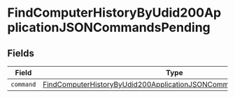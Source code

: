 # FindComputerHistoryByUdid200ApplicationJSONCommandsPending


## Fields

| Field                                                                                                                                                             | Type                                                                                                                                                              | Required                                                                                                                                                          | Description                                                                                                                                                       |
| ----------------------------------------------------------------------------------------------------------------------------------------------------------------- | ----------------------------------------------------------------------------------------------------------------------------------------------------------------- | ----------------------------------------------------------------------------------------------------------------------------------------------------------------- | ----------------------------------------------------------------------------------------------------------------------------------------------------------------- |
| `command`                                                                                                                                                         | [FindComputerHistoryByUdid200ApplicationJSONCommandsPendingCommand](../../models/operations/findcomputerhistorybyudid200applicationjsoncommandspendingcommand.md) | :heavy_minus_sign:                                                                                                                                                | N/A                                                                                                                                                               |